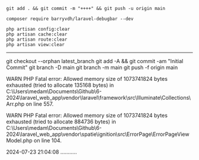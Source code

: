 ```
git add . && git commit -m "++++" && git push -u origin main
```

```
composer require barryvdh/laravel-debugbar --dev

```


```
php artisan config:clear
php artisan cache:clear
php artisan route:clear
php artisan view:clear

```


---

git checkout --orphan latest_branch
git add -A && git commit -am "Initial Commit"
git branch -D main
git branch -m main
git push -f origin main



WARN  PHP Fatal error: Allowed memory size of 1073741824 bytes exhausted (tried to allocate 135168 bytes) in C:\Users\medam\Documents\Github\6-2024\laravel_web_app\vendor\laravel\framework\src\Illuminate\Collections\Arr.php on line 557.

WARN  PHP Fatal error: Allowed memory size of 1073741824 bytes exhausted (tried to allocate 884736 bytes) in C:\Users\medam\Documents\Github\6-2024\laravel_web_app\vendor\spatie\ignition\src\ErrorPage\ErrorPageViewModel.php on line 104.

2024-07-23 21:04:08 ...........
